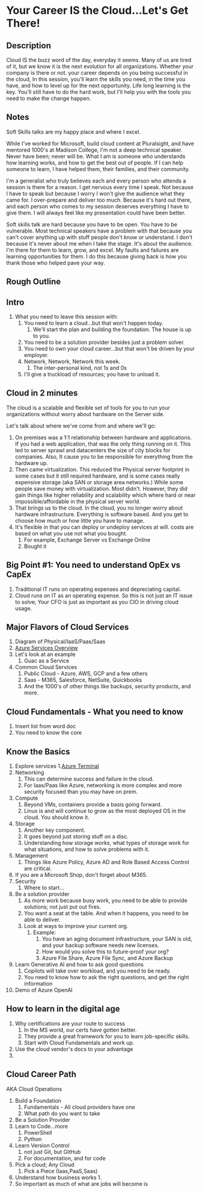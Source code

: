# Your Career IS the Cloud...Let's Get There!

## Description

Cloud IS the buzz word of the day, everyday it seems. Many of us are tired of it, but we know it is the next evolution for all organizations. Whether your company is there or not. your career depends on you being successful in the cloud,  In this session, you'll learn the skills you need, in the time you have, and how to level up for the next opportunity. Life long learning is the key. You'll still have to do the hard work, but I'll help you with the tools you need to make the change happen. 

## Notes

Soft Skills talks are my happy place and where I excel.

While I've worked for Microsoft, build cloud content at Pluralsight, and have mentored 1000's at Madison College, I'm not a deep technical speaker. Never have been; never will be. What I am is someone who understands how learning works, and how to get the best out of people. If I can help someone to learn, I have helped them, their families, and their community.

I'm a generalist who truly believes each and every person who attends a session is there for a reason. I get nervous every time I speak. Not because I have to speak but because I worry I won't give the audience what they came for. I over-prepare and deliver too much. Because it's hard out there, and each person who comes to my session deserves everything I have to give them. I will always feel like my presentation could have been better.

Soft skills talk are hard because you have to be open. You have to be vulnerable. Most technical speakers have a problem with that because you can't cover anything up with stuff people don't know or understand. I don't because it's never about me when I take the stage. It's about the audience. I'm there for them to learn, grow, and excel. My faults and failures are learning opportunities for them. I do this because giving back is how you thank those who helped pave your way.

## Rough Outline

## Intro

1. What you need to leave this session with:
    1. You need to learn a cloud...but that won't happen today.
        1. We'll start the plan and building the foundation. The house is up to you.
    1. You need to be a solution provider besides just a problem solver.
    1. You need to own your cloud career...but that won't be driven by your employer.
    1. Network, Network, Network this week.
        1. The inter-personal kind, not 1s and 0s
    1. I'll give a truckload of resources; you have to unload it.

## Cloud in 2 minutes

The cloud is a scalable and flexible set of tools for you to run your organizations without worry about hardware on the Server side.

Let's talk about where we've come from and where we'll go:
1. On premises was a 1:1 relationship between hardware and applications. If you had a web application, that was the only thing running on it. This led to server sprawl and datacenters the size of city blocks for companies. Also, It cause you to be responsible for everything from the hardware up.
1. Then came virtualization. This reduced the Physical server footprint in some cases but it still required hardware, and is some cases really expensive storage (aka SAN or storage area networks.) While some people save money with virtualization. Most didn't. However, they did gain things like higher reliability and scalability which where hard or near impossible/affordable in the physical server world.
1. That brings us to the cloud. In the cloud, you no longer worry about hardware infrastructure. Everything is software based. And you get to choose how much or how little you have to manage.
1. It's flexible in that you can deploy or undeploy services at will. costs are based on what you use not what you bought.
    1. For example, Exchange Server vs Exchange Online
    1. Bought it
## Big Point #1: You need to understand OpEx vs CapEx

1. Traditional IT runs on operating expenses and depreciating capital.
1. Cloud runs on IT as an operating expense. So this is not just an IT issue to solve; Your CFO is just as important as you CIO in driving cloud usage.

## Major Flavors of Cloud Services

1. Diagram of Physical/IaaS/Paas/Saas
1. [Azure Services Overview](https://azurecharts.com/overview/?f=.)
1. Let's look at an example
    1. Guac as a Service
1. Common Cloud Services
    1. Public Cloud - Azure, AWS, GCP and a few others
    1. Saas - M365, Salesforce, NetSuite, Quickbooks
    1. And the 1000's of other things like backups, security products, and more.

## Cloud Fundamentals - What you need to know

1. Insert list from word doc
1. You need to know the core

## Know the Basics

1. Explore services
    1.[Azure Terminal](https://aztty.azurewebsites.net/?d=services&f=Networking)
1. Networking
    1. This can determine success and failure in the cloud.
    1. For Iaas/Paas like Azure, networking is more complex and more security focused than you may have on prem.
1. Compute
    1. Beyond VMs, containers provide a basis going forward.
    1. Linux is and will continue to grow as the most deployed OS in the cloud. You should know it.
1. Storage
    1. Another key component.
    1. It goes beyond just storing stuff on a disc.
    1. Understanding how storage works, what types of storage work for what situations, and how to solve problems with it.
1. Management
    1. Things like Azure Policy, Azure AD and Role Based Access Control are critical.
1. If you are a Microsoft Shop, don't forget about M365.
1. Security
    1. Where to start...
1. Be a solution provider
    1. As more work because busy work, you need to be able to provide solutions; not just put out fires.
    1. You want a seat at the table. And when it happens, you need to be able to deliver.
    1. Look at ways to improve your current org.
        1. Example:
            1. You have an aging document infrastructure, your SAN is old, and your backup software needs new licenses.
            1. How would you solve this to future-proof your org?
            1. Azure File Share, Azure File Sync, and Azure Backup
1. Learn Generative AI and how to ask good questions
    1. Copilots will take over workload, and you need to be ready.
    1. You need to know how to ask the right questions, and get the right information
1. Demo of Azure OpenAI

## How to learn in the digital age

1. Why certifications are your route to success
    1. In the MS world, our certs have gotten better.
    1. They provide a great framework for you to learn job-specific skills.
    1. Start with Cloud Fundamentals and work up. 
1. Use the cloud vendor's docs to your advantage
1. 
## Cloud Career Path
AKA Cloud Operations

1. Build a Foundation
    1. Fundamentals - All cloud providers have one
    1. What path do you want to take
1. Be a Solution Provider
1. Learn to Code...more
    1. PowerShell
    1. Python
1. Learn Version Control
    1. not just Git, but GitHub
    1. For documentation, and for code
1. Pick a cloud; Any Cloud
    1. Pick a Piece (Iaas,PaaS,Saas)
1. Understand how business works
    1.
1. So important as much of what are jobs will become is
